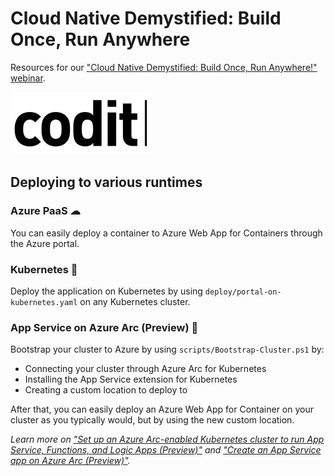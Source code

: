 # Cloud Native Demystified: Build Once, Run Anywhere

Resources for our ["Cloud Native Demystified: Build Once, Run Anywhere!" webinar](https://www.codit.eu/en/events/webinars/webinar-cloud-native-demystified-build-once-run-anywhere/).

![Codit logo](./media/logo.png)

## Deploying to various runtimes

### Azure PaaS ☁

You can easily deploy a container to Azure Web App for Containers through the Azure portal.

### Kubernetes 🔱

Deploy the application on Kubernetes by using `deploy/portal-on-kubernetes.yaml` on any Kubernetes cluster.

### App Service on Azure Arc (Preview) 🚢

Bootstrap your cluster to Azure by using `scripts/Bootstrap-Cluster.ps1` by:

- Connecting your cluster through Azure Arc for Kubernetes
- Installing the App Service extension for Kubernetes
- Creating a custom location to deploy to

After that, you can easily deploy an Azure Web App for Container on your cluster as you typically would, but by using the new custom location.

*Learn more on ["Set up an Azure Arc-enabled Kubernetes cluster to run App Service, Functions, and Logic Apps (Preview)"](https://docs.microsoft.com/en-us/azure/app-service/manage-create-arc-environment?tabs=powershell) and ["Create an App Service app on Azure Arc (Preview)"](https://docs.microsoft.com/en-us/azure/app-service/overview-arc-integration).*
